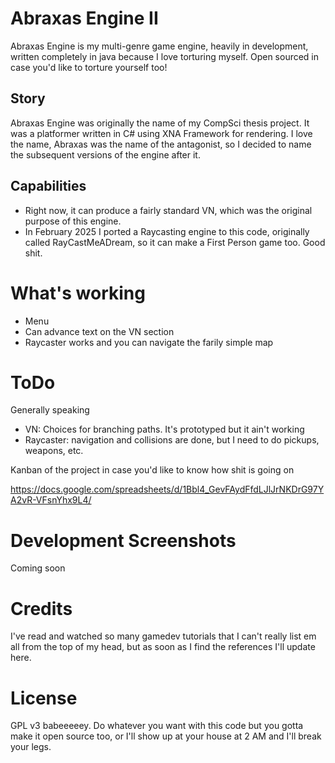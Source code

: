 # Abraxas Engine II
Abraxas Engine is my multi-genre game engine, heavily in development, written completely in java because I love torturing myself. Open sourced in case you'd like to torture yourself too!
## Story
Abraxas Engine was originally the name of my CompSci thesis project. It was a platformer written in C# using XNA Framework for rendering. I love the name, Abraxas was the name of the antagonist, so I decided to name the subsequent versions of the engine after it.
## Capabilities
* Right now, it can produce a fairly standard VN, which was the original purpose of this engine.
* In February 2025 I ported a Raycasting engine to this code, originally called RayCastMeADream, so it can make a First Person game too. Good shit.
# What's working
* Menu
* Can advance text on the VN section
* Raycaster works and you can navigate the farily simple map
# ToDo
Generally speaking
* VN: Choices for branching paths. It's prototyped but it ain't working
* Raycaster: navigation and collisions are done, but I need to do pickups, weapons, etc.

Kanban of the project in case you'd like to know how shit is going on

https://docs.google.com/spreadsheets/d/1Bbl4_GevFAydFfdLJlJrNKDrG97YA2vR-VFsnYhx9L4/
# Development Screenshots
Coming soon
# Credits
I've read and watched so many gamedev tutorials that I can't really list em all from the top of my head, but as soon as I find the references I'll update here.
# License
GPL v3 babeeeeey. Do whatever you want with this code but you gotta make it open source too, or I'll show up at your house at 2 AM and I'll break your legs.